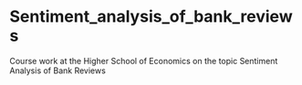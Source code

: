 # Sentiment_analysis_of_bank_reviews
Course work at the Higher School of Economics on the topic Sentiment Analysis of Bank Reviews
